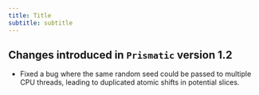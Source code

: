 ```yaml
---
title: Title
subtitle: subtitle
---
```



## Changes introduced in `Prismatic` version 1.2

- Fixed a bug where  the same random seed could be passed to multiple CPU threads, leading to duplicated atomic shifts in potential slices.